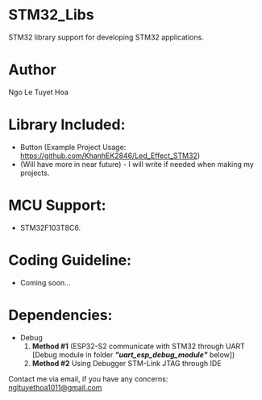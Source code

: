 # STM32_Libs
STM32 library support for developing STM32 applications.

# Author
Ngo Le Tuyet Hoa

# Library Included:
- Button (Example Project Usage: https://github.com/KhanhEK2846/Led_Effect_STM32)
- (Will have more in near future) - I will write if needed when making my projects.

# MCU Support:
- STM32F103T8C6.

# Coding Guideline:
- Coming soon...

# Dependencies:
- Debug
  1. <b>Method #1</b> (ESP32-S2 communicate with STM32 through UART [Debug module in folder <b><i>"uart_esp_debug_module"</i></b> below])
  2. <b>Method #2</b> Using Debugger STM-Link JTAG through IDE

Contact me via email, if you have any concerns: ngltuyethoa1011@gmail.com
